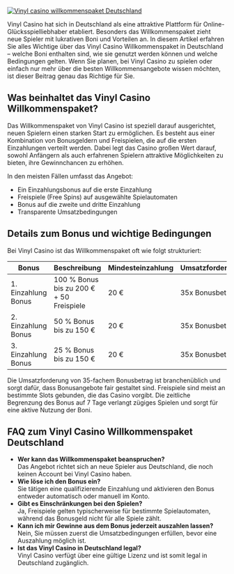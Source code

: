 [![Vinyl casino willkommenspaket Deutschland](https://123-caf.pages.dev/gitsignup.png)](https://vrmoo.ru/Bt82HjjY)

<p>Vinyl Casino hat sich in Deutschland als eine attraktive Plattform für Online-Glücksspielliebhaber etabliert. Besonders das Willkommenspaket zieht neue Spieler mit lukrativen Boni und Vorteilen an. In diesem Artikel erfahren Sie alles Wichtige über das Vinyl Casino Willkommenspaket in Deutschland – welche Boni enthalten sind, wie sie genutzt werden können und welche Bedingungen gelten. Wenn Sie planen, bei Vinyl Casino zu spielen oder einfach nur mehr über die besten Willkommensangebote wissen möchten, ist dieser Beitrag genau das Richtige für Sie.</p>  <h2>Was beinhaltet das Vinyl Casino Willkommenspaket?</h2> <p>Das Willkommenspaket von Vinyl Casino ist speziell darauf ausgerichtet, neuen Spielern einen starken Start zu ermöglichen. Es besteht aus einer Kombination von Bonusgeldern und Freispielen, die auf die ersten Einzahlungen verteilt werden. Dabei legt das Casino großen Wert darauf, sowohl Anfängern als auch erfahrenen Spielern attraktive Möglichkeiten zu bieten, ihre Gewinnchancen zu erhöhen.</p>  <p>In den meisten Fällen umfasst das Angebot:</p> <ul>   <li>Ein Einzahlungsbonus auf die erste Einzahlung</li>   <li>Freispiele (Free Spins) auf ausgewählte Spielautomaten</li>   <li>Bonus auf die zweite und dritte Einzahlung</li>   <li>Transparente Umsatzbedingungen</li> </ul>  <h2>Details zum Bonus und wichtige Bedingungen</h2> <p>Bei Vinyl Casino ist das Willkommenspaket oft wie folgt strukturiert:</p>  <table>   <thead>     <tr>       <th>Bonus</th>       <th>Beschreibung</th>       <th>Mindesteinzahlung</th>       <th>Umsatzforderung</th>       <th>Gültigkeit</th>     </tr>   </thead>   <tbody>     <tr>       <td>1. Einzahlung Bonus</td>       <td>100 % Bonus bis zu 200 € + 50 Freispiele</td>       <td>20 €</td>       <td>35x Bonusbetrag</td>       <td>7 Tage</td>     </tr>     <tr>       <td>2. Einzahlung Bonus</td>       <td>50 % Bonus bis zu 150 €</td>       <td>20 €</td>       <td>35x Bonusbetrag</td>       <td>7 Tage</td>     </tr>     <tr>       <td>3. Einzahlung Bonus</td>       <td>25 % Bonus bis zu 150 €</td>       <td>20 €</td>       <td>35x Bonusbetrag</td>       <td>7 Tage</td>     </tr>   </tbody> </table>  <p>Die Umsatzforderung von 35-fachem Bonusbetrag ist branchenüblich und sorgt dafür, dass Bonusangebote fair gestaltet sind. Freispiele sind meist an bestimmte Slots gebunden, die das Casino vorgibt. Die zeitliche Begrenzung des Bonus auf 7 Tage verlangt zügiges Spielen und sorgt für eine aktive Nutzung der Boni.</p>  <h2>FAQ zum Vinyl Casino Willkommenspaket Deutschland</h2> <ul>   <li><strong>Wer kann das Willkommenspaket beanspruchen?</strong><br>Das Angebot richtet sich an neue Spieler aus Deutschland, die noch keinen Account bei Vinyl Casino haben.</li>   <li><strong>Wie löse ich den Bonus ein?</strong><br>Sie tätigen eine qualifizierende Einzahlung und aktivieren den Bonus entweder automatisch oder manuell im Konto.</li>   <li><strong>Gibt es Einschränkungen bei den Spielen?</strong><br>Ja, Freispiele gelten typischerweise für bestimmte Spielautomaten, während das Bonusgeld nicht für alle Spiele zählt.</li>   <li><strong>Kann ich mir Gewinne aus dem Bonus jederzeit auszahlen lassen?</strong><br>Nein, Sie müssen zuerst die Umsatzbedingungen erfüllen, bevor eine Auszahlung möglich ist.</li>   <li><strong>Ist das Vinyl Casino in Deutschland legal?</strong><br>Vinyl Casino verfügt über eine gültige Lizenz und ist somit legal in Deutschland zugänglich.</li> </ul>